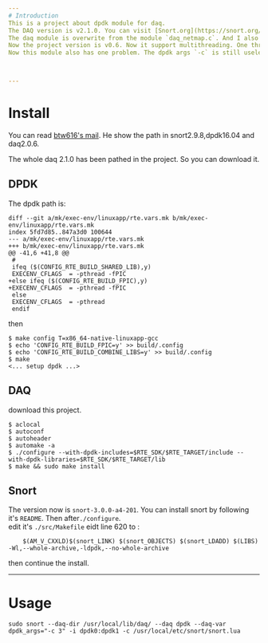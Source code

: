 ```yaml
---
# Introduction
This is a project about dpdk module for daq.  
The DAQ version is v2.1.0. You can visit [Snort.org](https://snort.org/downloads/#snort-3.0) to download the origin version about daq and snort++.  
The daq module is overwrite from the module `daq_netmap.c`. And I also refer to [btw616's project](https://github.com/btw616/daq-dpdk) and [his mail](https://sourceforge.net/p/snort/mailman/message/35162409/) for how to use the new daq module in snort.  
Now the project version is v0.6. Now it support multithreading. One thread can only get packets from one port. I will test this module after my summer vacation because I don't have another computer to generate big flow now.
Now this module also has one problem. The dpdk args `-c` is still useless as the main controllor of thread is snort not daq. I'll try to slove this problem.



---
```

# Install

You can read [btw616's mail](https://sourceforge.net/p/snort/mailman/message/35162409/). He show the path in snort2.9.8,dpdk16.04 and daq2.0.6.

The whole daq 2.1.0 has been pathed in the project. So you can download it.
## DPDK 
The dpdk path is:
```
diff --git a/mk/exec-env/linuxapp/rte.vars.mk b/mk/exec-env/linuxapp/rte.vars.mk
index 5fd7d85..847a3d0 100644
--- a/mk/exec-env/linuxapp/rte.vars.mk
+++ b/mk/exec-env/linuxapp/rte.vars.mk
@@ -41,6 +41,8 @@
 #
 ifeq ($(CONFIG_RTE_BUILD_SHARED_LIB),y)
 EXECENV_CFLAGS  = -pthread -fPIC
+else ifeq ($(CONFIG_RTE_BUILD_FPIC),y)
+EXECENV_CFLAGS  = -pthread -fPIC
 else
 EXECENV_CFLAGS  = -pthread
 endif
```

then 
```shell
$ make config T=x86_64-native-linuxapp-gcc
$ echo 'CONFIG_RTE_BUILD_FPIC=y' >> build/.config
$ echo 'CONFIG_RTE_BUILD_COMBINE_LIBS=y' >> build/.config
$ make
<... setup dpdk ...>
```
## DAQ
download this project.
```
$ aclocal
$ autoconf
$ autoheader
$ automake -a
$ ./configure --with-dpdk-includes=$RTE_SDK/$RTE_TARGET/include --with-dpdk-libraries=$RTE_SDK/$RTE_TARGET/lib
$ make && sudo make install
```

## Snort
The version now is `snort-3.0.0-a4-201`.
You can install snort by following it's `README`.
Then after`./configure`.  
edit it's `./src/Makefile`
eidt line 620 to :
```
	$(AM_V_CXXLD)$(snort_LINK) $(snort_OBJECTS) $(snort_LDADD) $(LIBS) -Wl,--whole-archive,-ldpdk,--no-whole-archive
```

then continue the install.

---
# Usage
```
sudo snort --daq-dir /usr/local/lib/daq/ --daq dpdk --daq-var dpdk_args="-c 3" -i dpdk0:dpdk1 -c /usr/local/etc/snort/snort.lua
```
